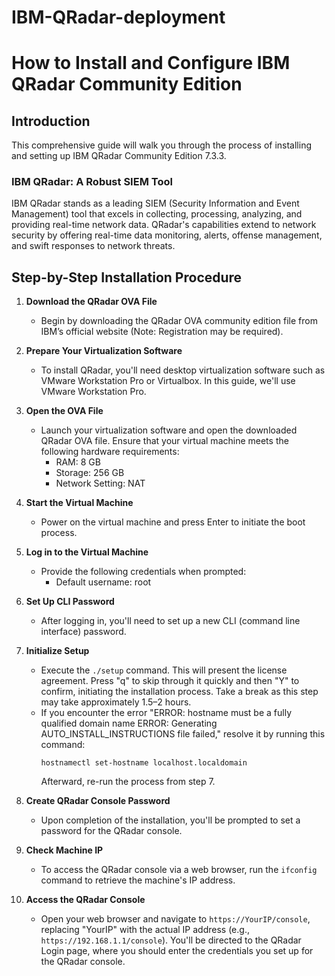 # IBM-QRadar-deployment

# How to Install and Configure IBM QRadar Community Edition

## Introduction

This comprehensive guide will walk you through the process of installing and setting up IBM QRadar Community Edition 7.3.3. 

### IBM QRadar: A Robust SIEM Tool

IBM QRadar stands as a leading SIEM (Security Information and Event Management) tool that excels in collecting, processing, analyzing, and providing real-time network data. QRadar's capabilities extend to network security by offering real-time data monitoring, alerts, offense management, and swift responses to network threats.

## Step-by-Step Installation Procedure

1. **Download the QRadar OVA File**
   - Begin by downloading the QRadar OVA community edition file from IBM’s official website (Note: Registration may be required).

2. **Prepare Your Virtualization Software**
   - To install QRadar, you'll need desktop virtualization software such as VMware Workstation Pro or Virtualbox. In this guide, we'll use VMware Workstation Pro.

3. **Open the OVA File**
   - Launch your virtualization software and open the downloaded QRadar OVA file. Ensure that your virtual machine meets the following hardware requirements:
     - RAM: 8 GB
     - Storage: 256 GB
     - Network Setting: NAT

4. **Start the Virtual Machine**
   - Power on the virtual machine and press Enter to initiate the boot process.

5. **Log in to the Virtual Machine**
   - Provide the following credentials when prompted:
     - Default username: root

6. **Set Up CLI Password**
   - After logging in, you'll need to set up a new CLI (command line interface) password.

7. **Initialize Setup**
   - Execute the `./setup` command. This will present the license agreement. Press "q" to skip through it quickly and then "Y" to confirm, initiating the installation process. Take a break as this step may take approximately 1.5–2 hours.
   - If you encounter the error "ERROR: hostname must be a fully qualified domain name ERROR: Generating AUTO_INSTALL_INSTRUCTIONS file failed," resolve it by running this command:
     ```
     hostnamectl set-hostname localhost.localdomain
     ```
     Afterward, re-run the process from step 7.

8. **Create QRadar Console Password**
   - Upon completion of the installation, you'll be prompted to set a password for the QRadar console.

9. **Check Machine IP**
   - To access the QRadar console via a web browser, run the `ifconfig` command to retrieve the machine's IP address.

10. **Access the QRadar Console**
    - Open your web browser and navigate to `https://YourIP/console`, replacing "YourIP" with the actual IP address (e.g., `https://192.168.1.1/console`). You'll be directed to the QRadar Login page, where you should enter the credentials you set up for the QRadar console.

